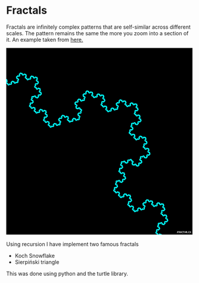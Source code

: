 # Fractals

Fractals are infinitely complex patterns that are self-similar across different scales. The pattern remains the same the more you zoom into a section of it.
An example taken from [here.](https://imgur.com/gallery/NIRi3cb)

![Fractal gif](sample.gif)

Using recursion I have implement two famous fractals
- Koch Snowflake
- Sierpiński triangle

This was done using python and the turtle library.
